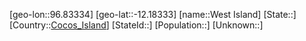 ﻿---
location: [-12.18333,96.83334]
type: City
tags:
- geo/City


SpocWebEntityId: 36735
isDeleted: false
confidential: public

---
[geo-lon::96.83334]
[geo-lat::-12.18333]
[name::West Island]
[State::]
[Country::[Cocos_Island](geo/Continent/Oceania/Cocos_Island.md)]
[StateId::]
[Population::]
[Unknown::]

